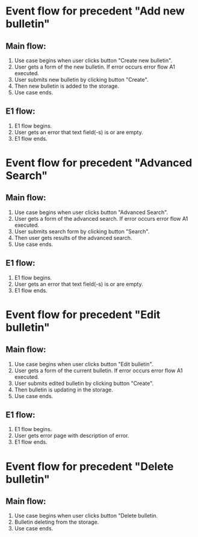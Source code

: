 # Event flow for precedent "Add new bulletin"
## Main flow:
1. Use case begins when user clicks button "Create new bulletin". 
2. User gets a form of the new bulletin. If error occurs error flow A1 executed.
3. User submits new bulletin  by clicking button "Create".
4. Then new bulletin is added to the storage.
5. Use case ends.
## E1 flow:
1. E1 flow begins.
2. User gets an error that text field(-s) is or are empty.
3. E1 flow ends.

# Event flow for precedent "Advanced Search"
## Main flow:
1. Use case begins when user clicks button "Advanced Search". 
2. User gets a form of the advanced search. If error occurs error flow A1 executed.
3. User submits search form by clicking button "Search".
4. Then user gets results of the advanced search.
5. Use case ends.
## E1 flow:
1. E1 flow begins.
2. User gets an error that text field(-s) is or are empty.
3. E1 flow ends.

# Event flow for precedent "Edit bulletin"
## Main flow:
1. Use case begins when user clicks button "Edit bulletin". 
2. User gets a form of the current bulletin. If error occurs error flow A1 executed.
3. User submits edited bulletin  by clicking button "Create".
4. Then bulletin is updating in the storage.
5. Use case ends.
## E1 flow:
1. E1 flow begins.
2. User gets error page with description of error.
3. E1 flow ends.

# Event flow for precedent "Delete bulletin"
## Main flow:
1. Use case begins when user clicks button "Delete bulletin. 
2. Bulletin deleting from the storage.
3. Use case ends.
